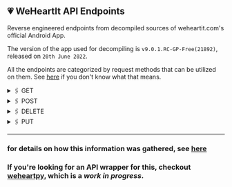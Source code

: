## 💗 WeHeartIt API Endpoints 

Reverse engineered endpoints from decompiled sources of weheartit.com's official Android App.

The version of the app used for decompiling is `v9.0.1.RC-GP-Free(21892)`, released on `20th June 2022`.

All the endpoints are categorized by request methods that can be utilized on them. See [here](https://restfulapi.net/http-methods/) if you don't know what that means.

<details>
<summary> 🖇️ GET </summary>

|    uri     |
|:-----------|
| `/api/v2/articles` |
| `/api/v2/badges?reactions=1` |
| `/api/v2/c2/entries/{entryId}/collections` |
| `/api/v2/c2/entries/{entryId}` |
| `/api/v2/articles/channel/{id}` |
| `/api/v2/inspirations/{id}/collections?include=colors` |
| `/api/v2/inspirations/{id}/channel_info` |
| `/api/v2/inspirations/{id}/members?include=recent_hearts` |
| `/api/v2/collections/{collectionId}/collaborators` |
| `/api/v2/collections/{id}/followers` |
| `/api/v2/lists/collections/{code}` |
| `/api/v2/entries/{id}/comments` |
| `/api/v2/entries/{entryId}/context?include=context_user_collections,actionable,actions,video,promoted_cta` |
| `/api/v2/lists/entries/{code}` |
| `/api/v2/user/followers?include=recent_hearts` |
| `/api/v2/user/following?include=recent_hearts` |
| `/api/v2/articles/following` |
| `/api/v2/user/alerts` |
| `/api/v2/user/blocked_contacts` |
| `/api/v2/collections/{id}?include=user,collaboration` |
| `/api/v2/collections/{collectionId}/entries` |
| `/api/v2/inbox/conversations/{postcard_id}/postcards?include=colors,promoted,promoted_cta,video,actions` |
| `/api/v2/inbox/conversations` |
| `/api/v2/user` |
| `/api/v2/user` |
| `/api/v2/user/collections?include=user` |
| `/api/v2/entries/{entry_id}?include=promoted,promoted_cta,actions,video,reaction_counts` |
| `/api/v2/entries/{entry_id}/via/{user_id}?include=promoted,promoted_cta,actions,video` |
| `/api/v2/entries/{entry_id}/hearters?include=recent_hearts` |
| `/api/v2/users/{user_id}/followers?include=recent_hearts` |
| `/api/v2/users/{user_id}/following?include=recent_hearts` |
| `/api/v2/user/dashboard/grouped?include=promoted,promoted_cta,colors,following_status,actions,video,featured_post,reaction_counts` |
| `/api/v2/inspirations/{code}` |
| `/api/v2/inspirations/{id}/entries?include=promoted,promoted_cta,colors,actions,video` |
| `/api/v2/inspirations?include=colors` |
| `/api/v2/entries?sticky=0` |
| `/api/v2/inbox/conversations/recipients` |
| `/api/v2/entries/{entryId}/similar` |
| `/api/v2/registration/{tag}/collections` |
| `/api/v2/tags/{tagName}/entries` |
| `/api/v2/collections?include=user,following_status` |
| `/api/v2/users?include=following_status,recent_hearts` |
| `/api/v2/users/{user_id}/collections?include=user&sort=recency` |
| `/api/v2/users/{user_id}` |
| `/api/v2/users/{username}?username=true` |
| `/api/v2/user/recent_collections` |
| `/api/v2/users/{userId}/uploads?include=user` |
| `/api/v2/users/identities` |
| `/api/v2/user/channels` |
| `/api/v2/notifications?mark_as_read=true` |
| `/api/v2/products?platform=android&tag=v6` |
| `/api/v2/entries/{entryId}/reactions` |
| `/api/v2/articles/recommended` |
| `/api/v2/articles/channel/{id}/recommended` |
| `/api/v2/articles/following/recommended` |
| `/api/v2/search/collections?include=user` |
| `/api/v2/search/entries` |
| `/api/v2/search/users?include=following_status,recent_hearts` |
| `/api/v2/entries/sticky?media_type=article` |
| `/api/v2/search/suggestions` |
| `/api/v2/promoted_topics` |
| `/api/v2/users/{userId}/canvas?include=colors,actions,video&exclude=tags` |
| `/api/v2/users/{userId}/entries` |
| `/api/v2/user/purchases` |
| `/api/v2/lists/users/{code}?include=recent_hearts` |
</details>

<details>
<summary> 🖇️ POST </summary>

| uri |
|:----|
| `/api/v2/collections/{collectionId}/collaborators/abandon` |
| `/api/v2/devices/activate` |
| `/api/v2/collections/{collection_id}/entries/{entry_id}` |
| `/api/v2/collections/{id}/entries` |
| `/api/v2/user/block_user` |
| `/api/v2/user/update_password` |
| `/api/v2/collections?include=user` |
| `/api/v2/entries` |
| `/api/v2/users` |
| `/api/v2/shared_urls` |
| `/api/v2/devices/deactivate` |
| `/api/v2/follow` |
| `/api/v2/hearts/{entryId}` |
| `/api/v2/collections/{collectionId}/collaborators/{userId}/add` |
| `/api/v2/invitations` |
| `/api/v2/user/experiments/invoke` |
| `/api/v2/inspirations/join` |
| `/api/v2/user/accounts` |
| `/api/v2/inbox/conversations/open_shared` |
| `/api/v2/entries/{id}/comments` |
| `/api/v2/entries/{entryId}/reactions` |
| `/api/v2/recover_accounts` |
| `/api/v2/devices/push_token` |
| `/api/v2/collections/{collectionId}/collaborators/{userId}/remove` |
| `/api/v2/entries/{entryId}/reports` |
| `/api/v2/search/contacts` |
| `/api/v2/inbox/conversations` |
| `/api/v2/user/cover/{id}` |
| `/api/v2/inbox/conversations/create_shared` |
| `/api/v2/push_notifications/open` |
| `/api/v2/tracking` |
| `/api/v2/user/unblock_user` |
| `/api/v2/user/canvas` |
| `/api/v2/purchases` |
| `/api/v2/entries/{entryId}/view` |
</details>

<details>
<summary> 🖇️ DELETE </summary>

|uri|
|:----|
| `/api/v2/user/` |
| `/api/v2/collections/{id}` |
| `/api/v2/entries/{entryId}/comments/{commentId}` |
| `/api/v2/inbox/conversations/{conversationId}` |
| `/api/v2/entries/{id}` |
| `/api/v2/notifications/{id}` |
| `/api/v2/user/cover` |
| `/api/v2/collections/{id}/entries` |
| `/api/v2/collections/{collection_id}/entries/{entry_id}` |
| `/api/v2/entries/{entryId}/reactions` |
| `/api/v2/user/canvas` |
| `/api/v2/follow/{type}/{id}` |
| `/api/v2/hearts` |
| `/api/v2/hearts/{entryId}` |
| `/api/v2/user/accounts/{service}` |

</details>

<details>
<summary> 🖇️ PUT </summary>

|uri|
|:----|
| `/api/v2/notifications/{id}` |
| `/api/v2/user/invitations/count?increment=1` |
| `/api/v2/inspirations/{id}/join` |
| `/api/v2/inspirations/{id}/leave` |
| `/api/v2/collections/{id}` |
| `/api/v2/entries/{entryId}/comments/{commentId}` |
| `/api/v2/entries/{id}` |
| `/api/v2/user` |

</details>

---

### for details on how this information was gathered, see [here]()
### If you're looking for an API wrapper for this, checkout [weheartpy](https://github.com/aswinnnn/weheartpy), which is a _work in progress_.